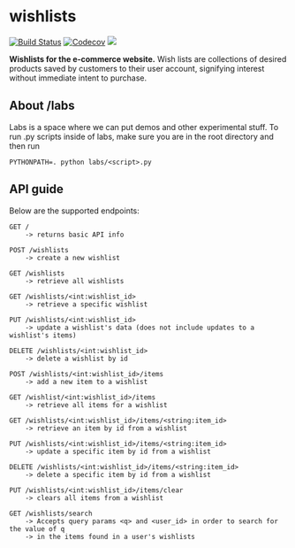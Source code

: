 # wishlists

[![Build Status](https://travis-ci.org/devops-golf-s17/wishlists.svg?branch=master)](https://travis-ci.org/devops-golf-s17/wishlists)
[![Codecov](https://img.shields.io/codecov/c/github/devops-golf-s17/wishlists.svg)]()
<a href="https://zenhub.com"><img src="https://raw.githubusercontent.com/ZenHubIO/support/master/zenhub-badge.png"></a>

**Wishlists for the e-commerce website.**
Wish lists are collections of desired products saved by customers to their user account, signifying interest without immediate intent to purchase.

## About /labs
Labs is a space where we can put demos and other experimental stuff.
To run .py scripts inside of labs, make sure you are in the root directory and then run
    
    PYTHONPATH=. python labs/<script>.py

## API guide

Below are the supported endpoints:

    GET / 
        -> returns basic API info
    
    POST /wishlists 
        -> create a new wishlist
    
    GET /wishlists 
        -> retrieve all wishlists
        
    GET /wishlists/<int:wishlist_id> 
        -> retrieve a specific wishlist
        
    PUT /wishlists/<int:wishlist_id> 
        -> update a wishlist's data (does not include updates to a wishlist's items)
    
    DELETE /wishlists/<int:wishlist_id>
        -> delete a wishlist by id
    
    POST /wishlists/<int:wishlist_id>/items 
        -> add a new item to a wishlist
        
    GET /wishlist/<int:wishlist_id>/items 
        -> retrieve all items for a wishlist
        
    GET /wishlists/<int:wishlist_id>/items/<string:item_id> 
        -> retrieve an item by id from a wishlist
        
    PUT /wishlists/<int:wishlist_id>/items/<string:item_id>
        -> update a specific item by id from a wishlist
    
    DELETE /wishlists/<int:wishlist_id>/items/<string:item_id>
        -> delete a specific item by id from a wishlist
    
    PUT /wishlists/<int:wishlist_id>/items/clear
        -> clears all items from a wishlist
    
    GET /wishlists/search
        -> Accepts query params <q> and <user_id> in order to search for the value of q
        -> in the items found in a user's wishlists